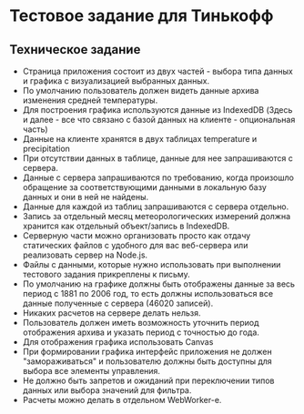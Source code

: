 # Тестовое задание для Тинькофф

## Техническое задание

* Страница приложения состоит из двух частей - выбора типа данных и графика с визуализацией выбранных данных.
* По умолчанию пользователь должен видеть данные архива изменения средней температуры.
* Для построения графика используются данные из IndexedDB (Здесь и далее - все что связано с базой данных на клиенте - опциональная часть)
* Данные на клиенте хранятся в двух таблицах temperature и precipitation
* При отсутствии данных в таблице, данные для нее запрашиваются с сервера.
* Данные с сервера запрашиваются по требованию, когда произошло обращение за соответствующими данными в локальную базу данных и они в ней не найдены.
* Данные для каждой из таблиц запрашиваются с сервера отдельно.
* Запись за отдельный месяц метеорологических измерений должна хранится как отдельный объект/запись в IndexedDB.
* Серверную части можно организовать просто как отдачу статических файлов c удобного для вас веб-сервера или реализовать сервер на Node.js.
* Файлы с данными, которые нужно использовать при выполнении тестового задания прикреплены к письму.
* По умолчанию на графике должны быть отображены данные за весь период с 1881 по 2006 год, то есть должны использоваться все данные полученные с сервера (46020 записей).
* Никаких расчетов на сервере делать нельзя.
* Пользователь должен иметь возможность уточнить период отображения архива и указать период с точностью до года.
* Для отображения графика использовать Canvas
* При формировании графика интерфейс приложения не должен "замораживаться" и пользователю должны быть доступны для выбора все элементы управления.
* Не должно быть запретов и ожиданий при переключении типов данных или выбора значений для фильтра.
* Расчеты можно делать в отдельном WebWorker-е.
